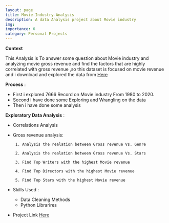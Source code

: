 ```yaml
---
layout: page
title: Movie-Industry-Analysis
description: A data Analysis project about Movie industry
img:
importance: 6
category: Personal Projects
---
```


**Context**

This Analysis is To answer some question about Movie industry and analyzing movie gross revenue and find the factors that are highly correlated with gross revenue ,so this dataset is focused on movie revenue and i download and explored the data from [Here](https://www.kaggle.com/datasets/danielgrijalvas/movies/data)

**Process** :
* First i explored 7666 Record on Movie industry From 1980 to 2020.
* Second i have done some Exploring and Wrangling on the data
* Then  i have done some analysis
  
**Exploratory Data Analysis** :
* Correlations Analysis
* Gross revenue analysis:
  
       1. Analysis the realation between Gross revenue Vs. Genre
  
       2. Analysis the realation between Gross revenue Vs. Stars
  
       3. Find Top Writers with the highest Movie revenue
  
       4. Find Top Directors with the highest Movie revenue
  
       5. Find Top Stars with the highest Movie revenue
  
* Skills Used :
  * Data Cleaning Methods
  * Python Librarires

* Project Link
  [Here](https://github.com/Minaaa01/Movie-Industry-Analysis)
